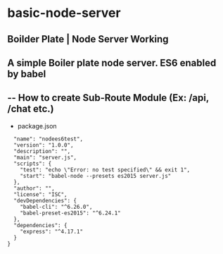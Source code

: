 # basic-node-server

## Boilder Plate | Node Server Working
## A simple Boiler plate node server. ES6 enabled by babel
-- How to create Sub-Route Module (Ex: /api, /chat etc.)
------------
- package.json
```{
  "name": "nodees6test",
  "version": "1.0.0",
  "description": "",
  "main": "server.js",
  "scripts": {
    "test": "echo \"Error: no test specified\" && exit 1",
    "start": "babel-node --presets es2015 server.js"
  },
  "author": "",
  "license": "ISC",
  "devDependencies": {
    "babel-cli": "^6.26.0",
    "babel-preset-es2015": "^6.24.1"
  },
  "dependencies": {
    "express": "^4.17.1"
  }
}
```
